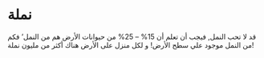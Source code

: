 # نملة

قد لا تحب النمل, فيجب أن تعلم أن 15% – 25% من حيوانات الأرض هم من النمل’ فكم من
النمل موجود علي سطح الأرض! و لكل منزل على الأرض هناك أكثر من مليون نملة!
